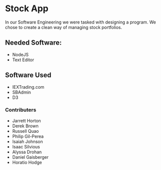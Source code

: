 # Stock App


In our Software Engineering we were tasked with designing a program. We chose to create a clean way of managing stock portfolios.

##  Needed Software:
- NodeJS
- Text Editor 

## Software Used
- IEXTrading.com
- SBAdmin
- D3

### Contributers
- Jarrett Horton
- Derek Brown
- Russell Quao
- Philip Gil-Perea
- Isaiah Johnson
- Isaac Silvious
- Alyssa Drohan
- Daniel Gaisberger 
- Horatio Hodge


